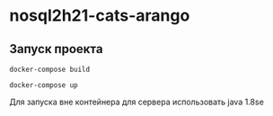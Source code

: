 # nosql2h21-cats-arango

## Запуск проекта

```docker-compose build```

```docker-compose up```

Для запуска вне контейнера для сервера использовать java 1.8se
